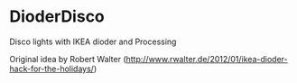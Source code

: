 DioderDisco
===========

Disco lights with IKEA dioder and Processing


Original idea by Robert Walter (http://www.rwalter.de/2012/01/ikea-dioder-hack-for-the-holidays/)
